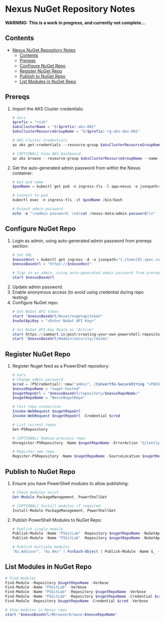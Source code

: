 # Nexus NuGet Repository Notes

**WARNING: This is a work in progress, and currently not complete...**

## Contents

- [Nexus NuGet Repository Notes](#nexus-nuget-repository-notes)
  - [Contents](#contents)
  - [Prereqs](#prereqs)
  - [Configure NuGet Repo](#configure-nuget-repo)
  - [Register NuGet Repo](#register-nuget-repo)
  - [Publish to NuGet Repo](#publish-to-nuget-repo)
  - [List Modules in NuGet Repo](#list-modules-in-nuget-repo)

## Prereqs

1. Import the AKS Cluster credentials:
    ```powershell
    # Vars
    $prefix = "rush"
    $aksClusterName = "$($prefix)-aks-001"
    $aksClusterResourceGroupName = "$($prefix)-rg-aks-dev-001"

    # AKS Cluster credentials
    az aks get-credentials --resource-group $aksClusterResourceGroupName --name $aksClusterName --overwrite-existing

    # [OPTIONAL] View AKS Dashboard
    az aks browse --resource-group $aksClusterResourceGroupName --name $aksClusterName
    ```
1. Get the auto-generated admin password from within the Nexus container:
    ```powershell
    # Get pod name
    $podName = kubectl get pod -n ingress-tls -l app=nexus -o jsonpath="{.items[0].metadata.name}"
    
    # Connect to pod
    kubectl exec -n ingress-tls -it $podName /bin/bash
    
    # Output admin password
    echo -e "\nadmin password: \n$(cat /nexus-data/admin.password)\n"
    ```

## Configure NuGet Repo

1. Login as admin, using auto-generated admin password from prereqs section:
    ```powershell
    # Set URL
    $nexusHost = kubectl get ingress -A -o jsonpath="{.items[0].spec.rules[0].host}"
    $nexusBaseUrl = "https://$nexusHost"

    # Sign in as admin, using auto-generated admin password from prereqs section
    start $nexusBaseUrl
    ```
1. Update admin password.
1. Enable anonymous access (to avoid using credential during repo testing)
1. Configure NuGet repo:
    ```powershell
    # Get NuGet API token
    start "$nexusBaseUrl/#user/nugetapitoken"
    $nuGetApiKey = "<Enter NuGet API Key>"

    # Set NuGet API-Key Realm as "Active"
    start https://sammart.in/post/creating-your-own-powershell-repository-with-nexus-3/
    start "$nexusBaseUrl/#admin/security/realms"
    ```

## Register NuGet Repo

1. Register Nuget feed as a PowerShell repository:
    ```powershell
    # Vars
    # Change admin password
    $cred = [PSCredential]::new("admin", (ConvertTo-SecureString "<PASSWORD>" -AsPlainText -Force))
    $nexusRepoName = "nuget-hosted"
    $nugetRepoUrl = "$nexusBaseUrl/repository/$nexusRepoName/"
    $nugetRepoName = "NexusNugetRepo"
    
    # Test repo connection
    Invoke-WebRequest $nugetRepoUrl
    Invoke-WebRequest $nugetRepoUrl -Credential $cred
    
    # List current repos
    Get-PSRepository
    
    # [OPTIONAL] Remove previous repo
    Unregister-PSRepository -Name $nugetRepoName -ErrorAction "SilentlyContinue"
    
    # Register new repo
    Register-PSRepository -Name $nugetRepoName -SourceLocation $nugetRepoUrl -PublishLocation $nugetRepoUrl -PackageManagementProvider "nuget" -InstallationPolicy "Trusted" -Credential $cred -Verbose
    ```
    
## Publish to NuGet Repo

1. Ensure you have PowerShell modules to allow publishing:
    ```powershell
    # Check modules exist
    Get-Module PackageManagement, PowerShellGet
    
    # [OPTIONAL] Install modules if required
    Install-Module PackageManagement, PowerShellGet
    ```
1. Publish PowerShell Modules to NuGet Repo:
    ```powershell
    # Publish single module
    Publish-Module -Name "PSGitLab" -Repository $nugetRepoName -NuGetApiKey $nuGetApiKey -Verbose
    Publish-Module -Name "PSGitLab" -Repository $nugetRepoName -NuGetApiKey $nuGetApiKey -Credential $cred -Verbose
    
    # Publish multiple modules
    "Az.Advisor", "Az.Aks" | ForEach-Object { Publish-Module -Name $_ -Repository $nugetRepoName -NuGetApiKey $nuGetApiKey -Verbose }
    ```

## List Modules in NuGet Repo

```powershell
# Find modules
Find-Module -Repository $nugetRepoName -Verbose
Find-Module -Name "PSGitLab" -Verbose
Find-Module -Name "PSGitLab" -Repository $nugetRepoName -Verbose
Find-Module -Name "PSGitLab" -Repository $nugetRepoName -Credential $cred -Verbose
Find-Module -Repository $nugetRepoName -Credential $cred -Verbose

# Show modules in Nexus repo
start "$nexusBaseUrl/#browse/browse:$nexusRepoName"
```
